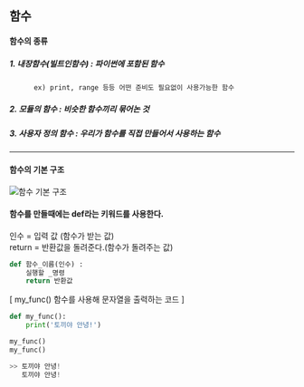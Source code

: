 ## 함수

#### 함수의 종류
##### 1. 내장함수(빌트인함수) : 파이썬에 포함된 함수
          ex) print, range 등등 어떤 준비도 필요없이 사용가능한 함수
##### 2. 모듈의 함수 : 비슷한 함수끼리 묶어논 것
##### 3. 사용자 정의 함수 : 우리가 함수를 직접 만들어서 사용하는 함수

--------------------------------------------------
#### 함수의 기본 구조

![함수 기본 구조](https://user-images.githubusercontent.com/77951853/114353619-328f5f80-9ba8-11eb-8ee2-efa87271f94d.png)

 #### 함수를 만들때에는 def라는 키워드를 사용한다. 
 
 인수 = 입력 값 (함수가 받는 값) \
 return = 반환값을 돌려준다.(함수가 돌려주는 값)
```python
def 함수_이름(인수) :
    실행할 _명령
    return 반환값
```

[ my_func() 함수를 사용해 문자열을 출력하는 코드 ]
```python
def my_func():
    print('토끼야 안녕!')

my_func()
my_func()

>> 토끼야 안녕!
   토끼야 안녕!

```




